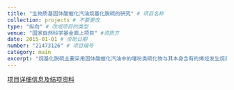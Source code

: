 ```yaml
---
title: "生物质基固体酸催化汽油烷基化脱硫的研究" # 项目名称
collection: projects # 不要更改
type: "纵向" # 改成项目的类型
venue: "国家自然科学基金面上项目" #资质方
date: 2015-01-01 # 资助日期
number: "21473126" # 项目编号
category: main
excerpt: "烷基化脱硫主要采用固体酸催化汽油中的噻吩类硫化物与其本身含有的烯烃发生烷基化反应，生成相对分子量更大沸点更高的烷基噻吩，然后通过蒸馏的方法分离出高沸点硫化物以达到脱硫的目的，与加氢脱硫法相比具有明显的成本和保持辛烷值等方面的优势，因此在石化工业中具有良好的应用前景。生物质基固体酸具有可降解，催化效率高，易回收利用等优点日益受到人们的关注。本项目拟采用生物质基固体酸催化汽油烷基化脱硫反应，利用固体核磁共振、红外光谱等手段深入研究此类固体酸的表面酸性对催化裂化汽油烷基化脱硫反应的影响，揭示生物质基固体酸催化剂的酸性和烷基化脱硫活性之间的关联关系，并利用原位固体核磁共振和原位红外光谱实验包括骤冷技术捕捉烷基化脱硫反应中的吸附态、反应中间体和产物的信息，结合量化理论计算，阐明固体酸催化汽油烷基化脱硫的反应机理，从而为生物质基固体酸催化材料在烷基化脱硫中的应用提供理论依据。"
---
```


[项目详细信息及结项资料](https://kd.nsfc.cn/finalDetails?id=1aa30dd0435bf3e7e621373b06bddd00)